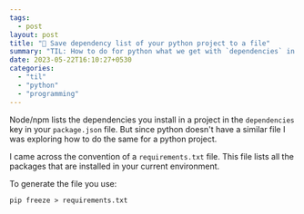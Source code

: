```yaml
---
tags:
  - post
layout: post
title: "📝 Save dependency list of your python project to a file"
summary: "TIL: How to do for python what we get with `dependencies` in npm `package.json`"
date: 2023-05-22T16:10:27+0530
categories:
  - "til"
  - "python"
  - "programming"
---
```


Node/npm lists the dependencies you install in a project in the `dependencies` key in your `package.json` file. But since python doesn't have a similar file I was exploring how to do the same for a python project.

I came across the convention of a `requirements.txt` file. This file lists all the packages that are installed in your current environment.

To generate the file you use:

```shell
pip freeze > requirements.txt
```
